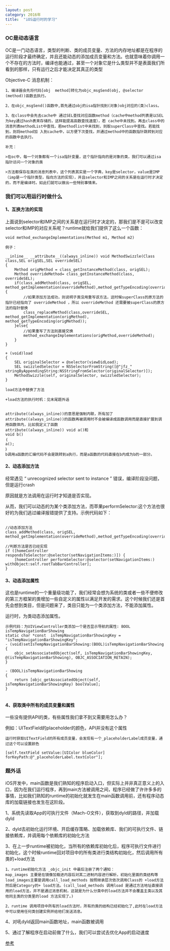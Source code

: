 ```yaml
---
layout: post
category: 2016年
title:  "iOS运行时的学习" 
---
```


### OC是动态语言

OC是一门动态语言，类型的判断、类的成员变量、方法的内存地址都是在程序的运行阶段才最终确定，并且还能动态的添加成员变量和方法。也就意味着你调用一个不存在的方法时，编译也能通过，甚至一个对象它是什么类型并不是表面我们所看到的那样，只有运行之后才能决定其真正的类型

Objective-C 消息机制：

```
1、编译器会先将代码[obj  method]转化为objc_msgSend(obj, @selector (method))函数去执行。

2、在objc_msgSend()函数中,首先通过obj的isa指针找到(对象)obj对应的(类)class。

3、在class中会先去cache中 通过SEL查找对应函数method（cache中method列表是以SEL为key通过hash表来存储的，这样能提高函数查找速度），若 cache中未找到。再去class中的消息列表methodList中查找，若methodlist中未找到，则取superClass中查找。若能找到，则将method加 入到cache中，以方便下次查找，并通过method中的函数指针跳转到对应的函数中去执行。

补充：

>在oc中，每一个对象都有一个isa指针变量，这个指针指向的是对象的类，我们可以通过isa指针访问一个对象的类

>方法都保存在类的消息列表中，这个列表其实是一个字典，key是selector，value是IMP（imp是一个指针类型，指向方法的实现），并且selector和IMP之间的关系是在运行时才决定的，而不是编译时。如此们就可以做出一些特别事情来。
```



### 我们可以用运行时做什么



#### 1、互换方法的实现

上面说到selector和IMP之间的关系是在运行时才决定的，那我们是不是可以改变selector和IMP的对应关系呢？runtime就给我们提供了这么一个函数：

```
void method_exchangeImplementations(Method m1, Method m2)

例子：

__inline__ __attribute__((always_inline)) void MethodSwizzle(Class class,SEL origSEL,SEL overrideSEL)
{
    Method origMethod = class_getInstanceMethod(class, origSEL);
    Method overrideMethod= class_getInstanceMethod(class, overrideSEL);
    if(class_addMethod(class, origSEL, method_getImplementation(overrideMethod),method_getTypeEncoding(overrideMethod))){
        //如果添加方法成功，则说明子类没用重写该方法，这时候superClass的原方法的指针已经指向了 overrideMethod ，所以 overrideMethod 还需要被superClass的原方法的指针替换
        class_replaceMethod(class,overrideSEL, method_getImplementation(origMethod), method_getTypeEncoding(origMethod));
    }else{
        //如果重写了方法则直接交换
        method_exchangeImplementations(origMethod,overrideMethod);
    }
}

+ (void)load
{
    SEL originalSelector = @selector(viewDidLoad);
    SEL swizzledSelector = NSSelectorFromString([@"jfz_" stringByAppendingString:NSStringFromSelector(originalSelector)]);
    MethodSwizzle(self, originalSelector, swizzledSelector);
}

load方法中替换了方法

+load方法的执行时机：见末尾题外话


attribute((always_inline))的意思是强制内联，所有加了attribute((always_inline))的函数再被调用时不会被编译成函数调用而是直接扩展到调用函数体内，比如我定义了函数 
attribute((always_inline)) void a()和 
void b() 
｛ 
a(); 
｝ 
b调用a函数的汇编代码不会是跳转到a执行，而是a函数的代码直接在b内成为b的一部分。
```



#### 2、动态添加方法

经常遇见 “ unrecognized selector sent to instance ” 错误，编译阶段没问题，但是运行crash

原因就是方法调用在运行时才知道是否实现。

从而，我们可以动态的为某个类添加方法，而苹果performSelector:这个方法也很好的为我们逃过编译报错提供了支持。示例代码如下：

```

//动态添加方法
class_addMethod(class, origSEL, method_getImplementation(overrideMethod),method_getTypeEncoding(overrideMethod))

//判断方法是否已经实现
if ([homeController respondsToSelector:@selector(setNavigationItems:)]) {
    [homeController performSelector:@selector(setNavigationItems:) withObject:self.rootTabBarController];
}
```



#### 3、动态添加属性

这也是runtime的一个重量级功能了，我们经常会想为系统的类或者一些不便修改的第三方框架的类增加一些自定义的属性以满足开发的需求。这个时候我们还是首先会想到类目，但是问题来了，类目只能为一个类添加方法，不能添加属性。

运行时，为类动态添加属性。

```
示例代码：为UIViewController类添加一个是否显示导航的属性: BOOL isTempNavigationBarShowing
static char *const  isTempNavigationBarShowingKey = "isTempNavigationBarShowingKey";
- (void)setIsTempNavigationBarShowing:(BOOL)isTempNavigationBarShowing
{
    objc_setAssociatedObject(self, isTempNavigationBarShowingKey, @(isTempNavigationBarShowing), OBJC_ASSOCIATION_RETAIN);
}

- (BOOL)isTempNavigationBarShowing
{
    return [objc_getAssociatedObject(self, isTempNavigationBarShowingKey) boolValue];
}


```



#### 4、获取类中所有的成员变量和属性

一些没有提供API的类，有些属性我们拿不到又需要用怎么办？

例如：UITextField的placeholder的颜色，API并没有这个属性

```
运行时获取UITextField的所有成员变量，会发现有一个_placeholderLabel成员变量，通过这个可以设置颜色

[self.textField setValue:[UIColor blueColor] forKeyPath:@"_placeholderLabel.textColor"];
```



### 题外话

iOS开发中，main函数是我们熟知的程序启动入口，但实际上并非真正意义上的入口，因为在我们运行程序，再到main方法被调用之间，程序已经做了许许多多的事情，比如我们熟知的runtime的初始化就发生在main函数调用前，还有程序动态库的加载链接也发生在这阶段。

1、系统先读取App的可执行文件（Mach-O文件），获取到dyld的路径，并加载dyld

2、dyld去初始化运行环境、开启缓存策略、加载依赖库、我们的可执行文件、链接依赖库，并调用每个依赖库的初始化方法

3、在上一步runtime被初始化，当所有的依赖库初始化后，程序可执行文件进行初始化，这个时候runtime回对项目中的所有类进行类结构初始化，然后调用所有类的+load方法

```
1、runtime初始化方法 _objc_init 中最后注册了两个通知：
map_images 主要是在镜像加载进内容后对其二进制内容进行解析，初始化里面的类结构等
load_images主要是调用call_load_methods 按照继承层次依次调用Class的 +load方法 然后是Category的+ load方法。(call_load_methods 调用load 是通过方法地址直接调用的load方法，并不是通过消息机制，这就是为什么分类中的load方法并不会覆盖主类以及其他同主类的分类里的load 方法实现了。)

2、runtime 调用项目中所有的load方法时，所有的类的结构已经初始化了,此时在load方法中可以使用任何类创建实例并给他们发送消息。
```

4、对吼dyld返回main函数地址，main函数被调用



5、通过了解程序在启动前做了什么，我们可以尝试去优化App的启动速度

[参考](https://www.jianshu.com/p/43db6b0aab8e)

